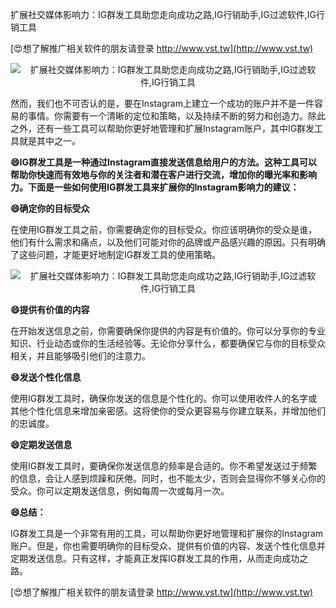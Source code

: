 扩展社交媒体影响力：IG群发工具助您走向成功之路,IG行销助手,IG过滤软件,IG行销工具

[😍想了解推广相关软件的朋友请登录 http://www.vst.tw](http://www.vst.tw)

 <center><img src="https://vst.tw/MP4/tuiguang/png/2.png" alt="扩展社交媒体影响力：IG群发工具助您走向成功之路,IG行销助手,IG过滤软件,IG行销工具"></center>

然而，我们也不可否认的是，要在Instagram上建立一个成功的账户并不是一件容易的事情。你需要有一个清晰的定位和策略，以及持续不断的努力和创造力。除此之外，还有一些工具可以帮助你更好地管理和扩展Instagram账户，其中IG群发工具就是其中之一。

**😄IG群发工具是一种通过Instagram直接发送信息给用户的方法。这种工具可以帮助你快速而有效地与你的关注者和潜在客户进行交流，增加你的曝光率和影响力。下面是一些如何使用IG群发工具来扩展你的Instagram影响力的建议：**

**😄确定你的目标受众**

在使用IG群发工具之前，你需要确定你的目标受众。你应该明确你的受众是谁，他们有什么需求和痛点，以及他们可能对你的品牌或产品感兴趣的原因。只有明确了这些问题，才能更好地制定IG群发工具的使用策略。

 <center><img src="https://vst.tw/MP4/tuiguang/png/2.png" alt="扩展社交媒体影响力：IG群发工具助您走向成功之路,IG行销助手,IG过滤软件,IG行销工具"></center>

**😄提供有价值的内容**

在开始发送信息之前，你需要确保你提供的内容是有价值的。你可以分享你的专业知识、行业动态或你的生活经验等。无论你分享什么，都要确保它与你的目标受众相关，并且能够吸引他们的注意力。

**😄发送个性化信息**

使用IG群发工具时，确保你发送的信息是个性化的。你可以使用收件人的名字或其他个性化信息来增加亲密感。这将使你的受众更容易与你建立联系，并增加他们的忠诚度。

**😄定期发送信息**

使用IG群发工具时，要确保你发送信息的频率是合适的。你不希望发送过于频繁的信息，会让人感到烦躁和厌倦。同时，也不能太少，否则会显得你不够关心你的受众。你可以定期发送信息，例如每周一次或每月一次。

**😄总结：**

IG群发工具是一个非常有用的工具，可以帮助你更好地管理和扩展你的Instagram账户。但是，你也需要明确你的目标受众、提供有价值的内容、发送个性化信息并定期发送信息。只有这样，才能真正发挥IG群发工具的作用，从而走向成功之路。

[😍想了解推广相关软件的朋友请登录 http://www.vst.tw](http://www.vst.tw)



